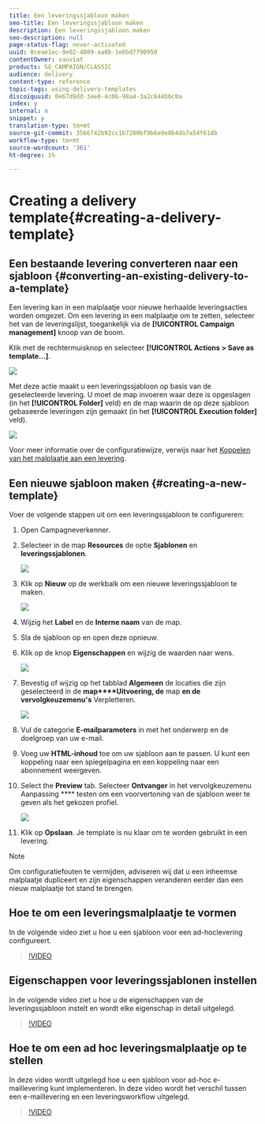```yaml
---
title: Een leveringssjabloon maken
seo-title: Een leveringssjabloon maken
description: Een leveringssjabloon maken
seo-description: null
page-status-flag: never-activated
uuid: 8ceae1ec-9e02-4809-aa8b-1e6bd7790950
contentOwner: sauviat
products: SG_CAMPAIGN/CLASSIC
audience: delivery
content-type: reference
topic-tags: using-delivery-templates
discoiquuid: 0e67d9dd-3ee8-4c06-98a4-3a2c644b6c0a
index: y
internal: n
snippet: y
translation-type: tm+mt
source-git-commit: 3566f42b92cc1b7280bf9b6e9e0b4da7a54f61db
workflow-type: tm+mt
source-wordcount: '361'
ht-degree: 1%

---
```



# Creating a delivery template{#creating-a-delivery-template}

## Een bestaande levering converteren naar een sjabloon {#converting-an-existing-delivery-to-a-template}

Een levering kan in een malplaatje voor nieuwe herhaalde leveringsacties worden omgezet. Om een levering in een malplaatje om te zetten, selecteer het van de leveringslijst, toegankelijk via de **[!UICONTROL Campaign management]** knoop van de boom.

Klik met de rechtermuisknop en selecteer **[!UICONTROL Actions > Save as template...]**.

![](assets/s_ncs_user_campaign_save_as_scenario.png)

Met deze actie maakt u een leveringssjabloon op basis van de geselecteerde levering. U moet de map invoeren waar deze is opgeslagen (in het **[!UICONTROL Folder]** veld) en de map waarin de op deze sjabloon gebaseerde leveringen zijn gemaakt (in het **[!UICONTROL Execution folder]** veld).

![](assets/s_ncs_user_campaign_save_as_scenario_a.png)

Voor meer informatie over de configuratiewijze, verwijs naar het [Koppelen van het malplaatje aan een levering](../../delivery/using/creating-a-delivery-from-a-template.md#linking-the-template-to-a-delivery).

## Een nieuwe sjabloon maken {#creating-a-new-template}

Voer de volgende stappen uit om een leveringssjabloon te configureren:

1. Open Campagneverkenner.
1. Selecteer in de map **Resources** de optie **Sjablonen** en **leveringssjablonen**.

   ![](assets/delivery_template_1.png)

1. Klik op **Nieuw** op de werkbalk om een nieuwe leveringssjabloon te maken.

   ![](assets/delivery_template_2.png)

1. Wijzig het **Label** en de **Interne naam** van de map.
1. Sla de sjabloon op en open deze opnieuw.
1. Klik op de knop **Eigenschappen** en wijzig de waarden naar wens.

   ![](assets/delivery_template_3.png)

1. Bevestig of wijzig op het tabblad **Algemeen** de locaties die zijn geselecteerd in de **map****Uitvoering, de** map **en de vervolgkeuzemenu&#39;s** Verpletteren.

   ![](assets/delivery_template_4.png)

1. Vul de categorie **E-mailparameters** in met het onderwerp en de doelgroep van uw e-mail.
1. Voeg uw **HTML-inhoud** toe om uw sjabloon aan te passen. U kunt een koppeling naar een spiegelpagina en een koppeling naar een abonnement weergeven.
1. Select the **Preview** tab. Selecteer **Ontvanger** in het vervolgkeuzemenu Aanpassing **** testen om een voorvertoning van de sjabloon weer te geven als het gekozen profiel.

   ![](assets/delivery_template_5.png)

1. Klik op **Opslaan**. Je template is nu klaar om te worden gebruikt in een levering.

>[!NOTE]
>
>Om configuratiefouten te vermijden, adviseren wij dat u een inheemse malplaatje dupliceert en zijn eigenschappen veranderen eerder dan een nieuw malplaatje tot stand te brengen.

## Hoe te om een leveringsmalplaatje te vormen

In de volgende video ziet u hoe u een sjabloon voor een ad-hoclevering configureert.

>[!VIDEO](https://video.tv.adobe.com/v/24066?quality=12)

## Eigenschappen voor leveringssjablonen instellen

In de volgende video ziet u hoe u de eigenschappen van de leveringssjabloon instelt en wordt elke eigenschap in detail uitgelegd.

>[!VIDEO](https://video.tv.adobe.com/v/24067?quality=12)

## Hoe te om een ad hoc leveringsmalplaatje op te stellen

In deze video wordt uitgelegd hoe u een sjabloon voor ad-hoc e-maillevering kunt implementeren. In deze video wordt het verschil tussen een e-maillevering en een leveringsworkflow uitgelegd.

>[!VIDEO](https://video.tv.adobe.com/v/24065?quality=12)
